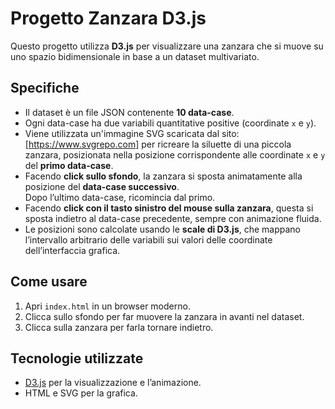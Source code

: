 # Progetto Zanzara D3.js

Questo progetto utilizza **D3.js** per visualizzare una zanzara che si muove su uno spazio bidimensionale in base a un dataset multivariato.

## Specifiche

- Il dataset è un file JSON contenente **10 data-case**.
- Ogni data-case ha due variabili quantitative positive (coordinate `x` e `y`).
- Viene utilizzata un'immagine SVG scaricata dal sito: [https://www.svgrepo.com] per ricreare la siluette di una piccola zanzara, posizionata nella posizione corrispondente alle coordinate `x` e `y` del **primo data-case**.
- Facendo **click sullo sfondo**, la zanzara si sposta animatamente alla posizione del **data-case successivo**.  
  Dopo l’ultimo data-case, ricomincia dal primo.
- Facendo **click con il tasto sinistro del mouse sulla zanzara**, questa si sposta indietro al data-case precedente, sempre con animazione fluida.
- Le posizioni sono calcolate usando le **scale di D3.js**, che mappano l’intervallo arbitrario delle variabili sui valori delle coordinate dell’interfaccia grafica.

## Come usare

1. Apri `index.html` in un browser moderno.
2. Clicca sullo sfondo per far muovere la zanzara in avanti nel dataset.
3. Clicca sulla zanzara per farla tornare indietro.

## Tecnologie utilizzate

- [D3.js](https://d3js.org) per la visualizzazione e l’animazione.
- HTML e SVG per la grafica.
